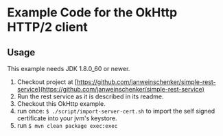 # Example Code for the OkHttp HTTP/2 client

## Usage

This example needs JDK 1.8.0_60 or newer.

1. Checkout project at [https://github.com/janweinschenker/simple-rest-service](https://github.com/janweinschenker/simple-rest-service)
1. Run the rest service as it is described in its readme.
1. Checkout this OkHttp example.
1. run once: `$ ./script/import-server-cert.sh` to import the self signed certificate into your jvm's keystore.
1. run `$ mvn clean package exec:exec`

